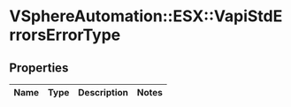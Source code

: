 # VSphereAutomation::ESX::VapiStdErrorsErrorType

## Properties
Name | Type | Description | Notes
------------ | ------------- | ------------- | -------------



